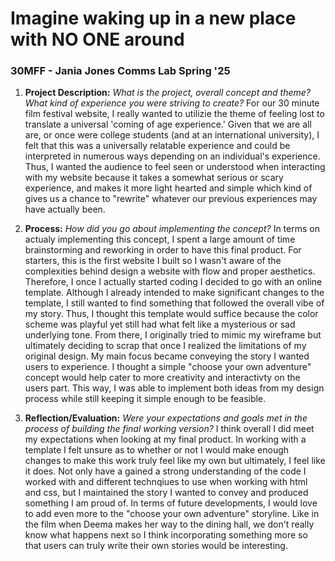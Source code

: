 # Imagine waking up in a new place with NO ONE around
### 30MFF - Jania Jones Comms Lab Spring '25

1. **Project Description:** *What is the project, overall concept and theme? What kind of experience you were striving to create?*
For our 30 minute film festival website, I really wanted to utilizie the theme of feeling lost to translate a universal 'coming of age experience.' Given that we are all are, or once were college students (and at an international university), I felt that this was a universally relatable experience and could be interpreted in numerous ways depending on an individual's experience. Thus, I wanted the audience to feel seen or understood when interacting with my website because it takes a somewhat serious or scary experience, and makes it more light hearted and simple which kind of gives us a chance to "rewrite" whatever our previous experiences may have actually been. 

2. **Process:** *How did you go about implementing the concept?*
In terms on actualy implementing this concept, I spent a large amount of time brainstorming and reworking in order to have this final product. For starters, this is the first website I built so I wasn't aware of the complexities behind design a website with flow and proper aesthetics. Therefore, I once I actually started coding I decided to go with an online template. Although I already intended to make significant changes to the template, I still wanted to find something that followed the overall vibe of my story. Thus, I thought this template would suffice because the color scheme was playful yet still had what felt like a mysterious or sad underlying tone. From there, I originally tried to mimic my wireframe but ultimately deciding to scrap that once I realized the limitations of my original design. My main focus became conveying the story I wanted users to experience. I thought a simple "choose your own adventure" concept would help cater to more creativity and interactivty on the users part. This way, I was able to implement both ideas from my design process while still keeping it simple enough to be feasible. 

3. **Reflection/Evaluation:** *Were your expectations and goals met in the process of building the final working version?*
I think overall I did meet my expectations when looking at my final product. In working with a template I felt unsure as to whether or not I would make enough changes to make this work truly feel like my own but ultimately, I feel like it does. Not only have a gained a strong understanding of the code I worked with and different technqiues to use when working with html and css, but I maintained the story I wanted to convey and produced something I am proud of. In terms of future developments, I would love to add even more to the "choose your own adventure" storyline. Like in the film when Deema makes her way to the dining hall, we don't really know what happens next so I think incorporating something more so that users can truly write their own stories would be interesting. 


